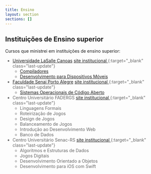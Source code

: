 ```yaml
---
title: Ensino
layout: section
sections: []
---
```


<style>
ul > li {
  color: #666;
}
</style>

## Instituições de Ensino superior

Cursos que ministrei em instituições de ensino superior:

* [Universidade LaSalle Canoas](lasalle) [site institucional <i class="fa-solid fa-globe" style="font-size: 70%; vertical-align: baseline;"></i>](https://unilasalle.edu.br/canoas){:target="_blank" class="last-update"}
    * [Compiladores](lasalle/compilers)
    * [Desenvolvimento para Dispositivos Móveis](lasalle/mobile)
* [Faculdade Senai Porto Alegre](senai) [site institucional <i class="fa-solid fa-globe" style="font-size: 70%; vertical-align: baseline;"></i>](https://www.senairs.org.br/unidades/senai-porto-alegre){:target="_blank" class="last-update"}
    * [Sistemas Operacionais de Código Aberto](senai/soca)
* Centro Universitário FADERGS [site institucional <i class="fa-solid fa-globe" style="font-size: 70%; vertical    -align: baseline;"></i>](https://www.fadergs.edu.br){:target="_blank" class="last-update"}
    * Linguagens Formais
    * Roteirização de Jogos
    * Design de Jogos
    * Balanceamento de Jogos
    * Introdução ao Desenvolvimento Web
    * Banco de Dados
* Centro Universitário Senac-RS [site institucional <i class="fa-solid fa-globe" style="font-size: 70%; vertical    -align: baseline;"></i>](https://https://www.senacrs.com.br/unidade/63){:target="_blank" class="last-update"}
    * Algoritmos e Estruturas de Dados
    * Jogos Digitais
    * Desenvolvimento Orientado a Objetos
    * Desenvolvimento para iOS com Swift
